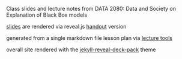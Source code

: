 Class slides and lecture notes from DATA 2080: Data and Society on Explanation of Black Box models

[slides](https://data2080.github.io/2020-03-12-explanation/slides#/) are rendered via reveal.js
[handout](https://data2080.github.io/2020-03-12-explanation/handout) version

generated from a single markdown file lesson plan via [lecture tools](https://github.com/brownsarahm/lecture_tools)

overall site rendered with the [jekyll-reveal-deck-pack](https://github.com/brownsarahm/jekyll-reveal-deck-pack) theme
